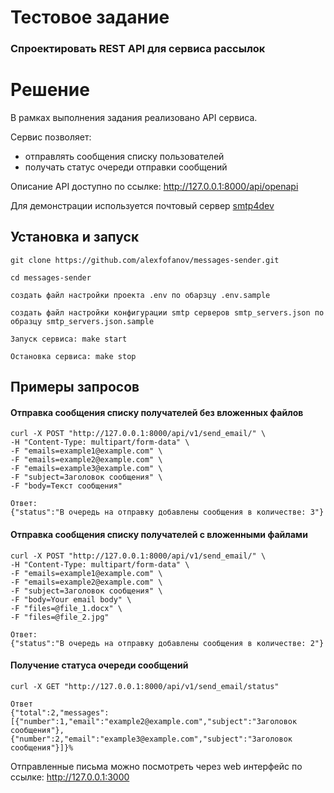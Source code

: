 # Тестовое задание
### Спроектировать REST API для сервиса рассылок

# Решение
В рамках выполнения задания реализовано API сервиса.

Сервис позволяет:
- отправлять сообщения списку пользователей
- получать статус очереди отправки сообщений

Описание API доступно по ссылке: http://127.0.0.1:8000/api/openapi

Для демонстрации используется почтовый сервер [smtp4dev](https://github.com/rnwood/smtp4dev) 

## Установка и запуск
```
git clone https://github.com/alexfofanov/messages-sender.git

cd messages-sender

создать файл настройки проекта .env по обарзцу .env.sample

создать файл настройки конфигурации smtp серверов smtp_servers.json по образцу smtp_servers.json.sample

Запуск сервиса: make start

Остановка сервиса: make stop
```

## Примеры запросов

#### Отправка сообщения списку получателей без вложенных файлов
```
curl -X POST "http://127.0.0.1:8000/api/v1/send_email/" \
-H "Content-Type: multipart/form-data" \
-F "emails=example1@example.com" \
-F "emails=example2@example.com" \
-F "emails=example3@example.com" \
-F "subject=Заголовок сообщения" \
-F "body=Текст сообщения"
```
```
Ответ:
{"status":"В очередь на отправку добавлены сообщения в количестве: 3"}
```
#### Отправка сообщения списку получателей с вложенными файлами
```
curl -X POST "http://127.0.0.1:8000/api/v1/send_email/" \
-H "Content-Type: multipart/form-data" \
-F "emails=example1@example.com" \
-F "emails=example2@example.com" \
-F "subject=Заголовок сообщения" \
-F "body=Your email body" \
-F "files=@file_1.docx" \
-F "files=@file_2.jpg"
```
```
Ответ:
{"status":"В очередь на отправку добавлены сообщения в количестве: 2"}
```
#### Получение статуса очереди сообщений
```
curl -X GET "http://127.0.0.1:8000/api/v1/send_email/status"
```
```
Ответ
{"total":2,"messages":[{"number":1,"email":"example2@example.com","subject":"Заголовок сообщения"},{"number":2,"email":"example3@example.com","subject":"Заголовок сообщения"}]}% 
```

Отправленные письма можно посмотреть через web интерфейс по ссылке: http://127.0.0.1:3000

